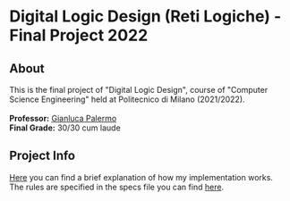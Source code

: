 # Digital Logic Design (Reti Logiche) - Final Project 2022
## About
This is the final project of "Digital Logic Design", course of "Computer Science Engineering" held at Politecnico di Milano (2021/2022).<br><br>
**Professor:** [Gianluca Palermo](http://palermo.faculty.polimi.it/)<br>
**Final Grade:** 30/30 cum laude
## Project Info
[Here](Documentation.pdf) you can find a brief explanation of how my implementation works.<br>
The rules are specified in the specs file you can find [here](Specification.pdf).